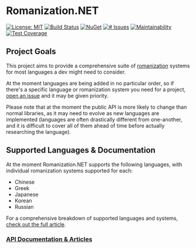 # Romanization.NET
[![License: MIT](https://img.shields.io/badge/license-MIT-blue.svg)](https://choosealicense.com/licenses/mit/)
[![Build Status](https://img.shields.io/travis/zedseven/Romanization.net/dev?logo=travis-ci&logoColor=white)](https://travis-ci.org/zedseven/Romanization.NET)
[![NuGet](https://img.shields.io/nuget/v/Romanization.NET.svg?logo=nuget)](https://www.nuget.org/packages/Romanization.NET/)
[![# Issues](https://img.shields.io/github/issues/zedseven/Romanization.NET?logo=github)](https://github.com/zedseven/Romanization.NET/issues)
[![Maintainability](https://img.shields.io/codeclimate/maintainability/zedseven/Romanization.NET?logo=code-climate)](https://codeclimate.com/github/zedseven/Romanization.NET/maintainability)
[![Test Coverage](https://img.shields.io/codeclimate/coverage/zedseven/Romanization.NET?logo=code-climate)](https://codeclimate.com/github/zedseven/Romanization.NET/test_coverage)

## Project Goals
This project aims to provide a comprehensive suite of [romanization](https://en.wikipedia.org/wiki/Romanization) systems
for most languages a dev might need to consider.

At the moment languages are being added in no particular order, so if there's a specific language or romanization system
you need for a project, [open an issue](https://github.com/zedseven/Romanization.NET/issues) and it may be given priority.

Please note that at the moment the public API is more likely to change than normal libraries, as it may need to evolve
as new languages are implemented (languages are often drastically different from one-another, and it is difficult to
cover all of them ahead of time before actually researching the language).

## Supported Languages & Documentation
At the moment Romanization.NET supports the following languages, with individual romanization systems supported for each:

- Chinese
- Greek
- Japanese
- Korean
- Russian

For a comprehensive breakdown of supported languages and systems,
[check out the full article](Documentation/articles/supported.md).

### [API Documentation & Articles](https://zedseven.github.io/Romanization.NET/)
